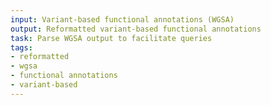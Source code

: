 ```yaml
---
input: Variant-based functional annotations (WGSA)
output: Reformatted variant-based functional annotations
task: Parse WGSA output to facilitate queries
tags:
- reformatted
- wgsa
- functional annotations
- variant-based
---
```

